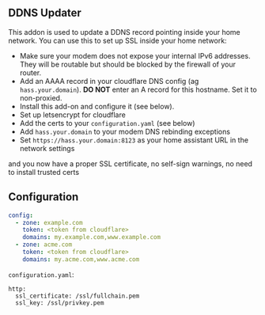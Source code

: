 ## DDNS Updater

This addon is used to update a DDNS record pointing inside your home network. You can use this to set up SSL inside your home network:

* Make sure your modem does not expose your internal IPv6 addresses. They will be routable but should be blocked by the firewall of your router.
* Add an AAAA record in your cloudflare DNS config (ag `hass.your.domain`). **DO NOT** enter an A record for this hostname. Set it to non-proxied.
* Install this add-on and configure it (see below).
* Set up letsencrypt for cloudflare
* Add the certs to your `configuration.yaml` (see below)
* Add `hass.your.domain` to your modem DNS rebinding exceptions
* Set `https://hass.your.domain:8123` as your home assistant URL in the network settings

and you now have a proper SSL certificate, no self-sign warnings, no need to install trusted certs

## Configuration

```yaml
config:
  - zone: example.com
    token: <token from cloudflare>
    domains: my.example.com,www.example.com
  - zone: acme.com
    token: <token from cloudflare>
    domains: my.acme.com,www.acme.com
```

`configuration.yaml`:

```
http:
  ssl_certificate: /ssl/fullchain.pem
  ssl_key: /ssl/privkey.pem
```
